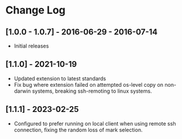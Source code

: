# Change Log

## [1.0.0 - 1.0.7] - 2016-06-29 - 2016-07-14
- Initial releases

## [1.1.0] - 2021-10-19
- Updated extension to latest standards
- Fix bug where extension failed on attempted os-level copy on non-darwin systems, breaking ssh-remoting to linux systems.

## [1.1.1] - 2023-02-25
- Configured to prefer running on local client when using remote ssh connection, fixing the random loss of mark selection.
